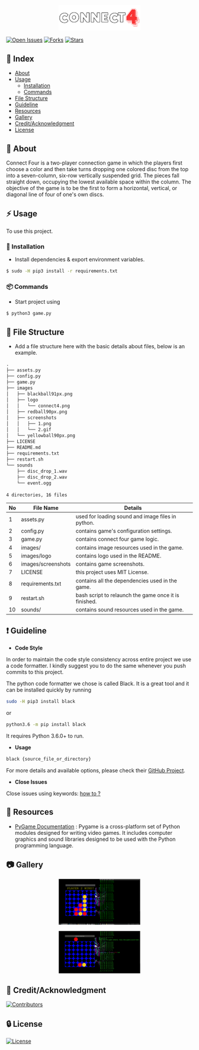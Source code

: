 <p align="center">
  <img src="./images/logo/connect4.png" width="220">
</p>

[![Open Issues](https://img.shields.io/github/issues/code-monk08/connect-four?style=for-the-badge)](https://github.com/code-monk08/connect-four/issues) [![Forks](https://img.shields.io/github/forks/code-monk08/connect-four?style=for-the-badge)](https://github.com/code-monk08/connect-four/network/members) [![Stars](https://img.shields.io/github/stars/code-monk08/connect-four?style=for-the-badge)](https://github.com/code-monk08/connect-four/stargazers)

## :ledger: Index

- [About](#beginner-about)
- [Usage](#zap-usage)
  - [Installation](#electric_plug-installation)
  - [Commands](#package-commands)
- [File Structure](#file_folder-file-structure)
- [Guideline](#exclamation-guideline)  
- [Resources](#page_facing_up-resources)
- [Gallery](#camera-gallery)
- [Credit/Acknowledgment](#star2-creditacknowledgment)
- [License](#lock-license)

##  :beginner: About
Connect Four is a two-player connection game in which the players first choose a color and then take turns dropping one colored disc from the top into a seven-column, six-row vertically suspended grid. The pieces fall straight down, occupying the lowest available space within the column. The objective of the game is to be the first to form a horizontal, vertical, or diagonal line of four of one's own discs.

## :zap: Usage
To use this project.

###  :electric_plug: Installation
- Install dependencies & export environment variables.

```bash
$ sudo -H pip3 install -r requirements.txt
```
###  :package: Commands
- Start project using
```bash
$ python3 game.py
```

##  :file_folder: File Structure
- Add a file structure here with the basic details about files, below is an example.

```
.
├── assets.py
├── config.py
├── game.py
├── images
│   ├── blackball91px.png
│   ├── logo
│   │   └── connect4.png
│   ├── redball90px.png
│   ├── screenshots
│   │   ├── 1.png
│   │   └── 2.gif
│   └── yellowball90px.png
├── LICENSE
├── README.md
├── requirements.txt
├── restart.sh
└── sounds
    ├── disc_drop_1.wav
    ├── disc_drop_2.wav
    └── event.ogg

4 directories, 16 files
```

| No | File Name | Details 
|----|------------|-------|
| 1  | assets.py | used for loading sound and image files in python.
| 2  | config.py | contains game's configuration settings.
| 3  | game.py | contains connect four game logic.
| 4  | images/ | contains image resources used in the game.
| 5  | images/logo | contains logo used in the README.
| 6  | images/screenshots | contains game screenshots.
| 7  | LICENSE | this project uses MIT License.
| 8  | requirements.txt | contains all the dependencies used in the game.
| 9  | restart.sh | bash script to relaunch the game once it is finished.
| 10  | sounds/ | contains sound resources used in the game.

##  :exclamation: Guideline

- __Code Style__


In order to maintain the code style consistency across entire project we use a code formatter. I kindly suggest you to do the same whenever you push commits to this project. 

The python code formatter we chose is called Black. It is a great tool and it can be installed quickly by running 

```bash
sudo -H pip3 install black
```

or

```bash
python3.6 -m pip install black
```

It requires Python 3.6.0+ to run.


- __Usage__

```bash
black {source_file_or_directory}
```

For more details and available options, please check their [GitHub Project](https://github.com/psf/black).

- __Close Issues__

Close issues using keywords: [how to ?](https://help.github.com/en/articles/closing-issues-using-keywords)

##  :page_facing_up: Resources
- [PyGame Documentation](https://www.pygame.org/docs/) : Pygame is a cross-platform set of Python modules designed for writing video games. It includes computer graphics and sound libraries designed to be used with the Python programming language.

##  :camera: Gallery
<p align="center">
  <img src="./images/screenshots/1.png" width="220">
</p>

<p align="center">
  <img src="./images/screenshots/2.gif" width="220">
</p>

## :star2: Credit/Acknowledgment
[![Contributors](https://img.shields.io/github/contributors/code-monk08/connect-four?style=for-the-badge)](https://github.com/code-monk08/connect-four/graphs/contributors)

##  :lock: License
[![License](https://img.shields.io/github/license/code-monk08/connect-four?style=for-the-badge)](https://github.com/code-monk08/connect-four/blob/master/LICENSE)

